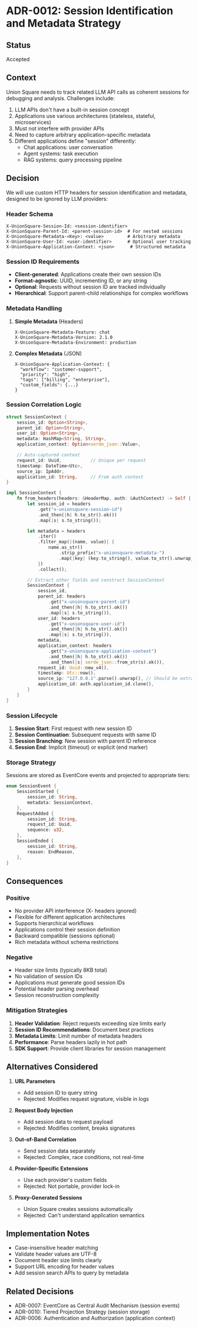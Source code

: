 # ADR-0012: Session Identification and Metadata Strategy

## Status

Accepted

## Context

Union Square needs to track related LLM API calls as coherent sessions for debugging and analysis. Challenges include:

1. LLM APIs don't have a built-in session concept
2. Applications use various architectures (stateless, stateful, microservices)
3. Must not interfere with provider APIs
4. Need to capture arbitrary application-specific metadata
5. Different applications define "session" differently:
   - Chat applications: user conversation
   - Agent systems: task execution
   - RAG systems: query processing pipeline

## Decision

We will use custom HTTP headers for session identification and metadata, designed to be ignored by LLM providers:

### Header Schema

```
X-UnionSquare-Session-Id: <session-identifier>
X-UnionSquare-Parent-Id: <parent-session-id>  # For nested sessions
X-UnionSquare-Metadata-<Key>: <value>         # Arbitrary metadata
X-UnionSquare-User-Id: <user-identifier>      # Optional user tracking
X-UnionSquare-Application-Context: <json>      # Structured metadata
```

### Session ID Requirements

- **Client-generated**: Applications create their own session IDs
- **Format-agnostic**: UUID, incrementing ID, or any string
- **Optional**: Requests without session ID are tracked individually
- **Hierarchical**: Support parent-child relationships for complex workflows

### Metadata Handling

1. **Simple Metadata** (Headers)
   ```
   X-UnionSquare-Metadata-Feature: chat
   X-UnionSquare-Metadata-Version: 2.1.0
   X-UnionSquare-Metadata-Environment: production
   ```

2. **Complex Metadata** (JSON)
   ```
   X-UnionSquare-Application-Context: {
     "workflow": "customer-support",
     "priority": "high",
     "tags": ["billing", "enterprise"],
     "custom_fields": {...}
   }
   ```

### Session Correlation Logic

```rust
struct SessionContext {
    session_id: Option<String>,
    parent_id: Option<String>,
    user_id: Option<String>,
    metadata: HashMap<String, String>,
    application_context: Option<serde_json::Value>,

    // Auto-captured context
    request_id: Uuid,           // Unique per request
    timestamp: DateTime<Utc>,
    source_ip: IpAddr,
    application_id: String,     // From auth context
}

impl SessionContext {
    fn from_headers(headers: &HeaderMap, auth: &AuthContext) -> Self {
        let session_id = headers
            .get("x-unionsquare-session-id")
            .and_then(|h| h.to_str().ok())
            .map(|s| s.to_string());

        let metadata = headers
            .iter()
            .filter_map(|(name, value)| {
                name.as_str()
                    .strip_prefix("x-unionsquare-metadata-")
                    .map(|key| (key.to_string(), value.to_str().unwrap_or("").to_string()))
            })
            .collect();

        // Extract other fields and construct SessionContext
        SessionContext {
            session_id,
            parent_id: headers
                .get("x-unionsquare-parent-id")
                .and_then(|h| h.to_str().ok())
                .map(|s| s.to_string()),
            user_id: headers
                .get("x-unionsquare-user-id")
                .and_then(|h| h.to_str().ok())
                .map(|s| s.to_string()),
            metadata,
            application_context: headers
                .get("x-unionsquare-application-context")
                .and_then(|h| h.to_str().ok())
                .and_then(|s| serde_json::from_str(s).ok()),
            request_id: Uuid::new_v4(),
            timestamp: Utc::now(),
            source_ip: "127.0.0.1".parse().unwrap(), // Should be extracted from request
            application_id: auth.application_id.clone(),
        }
    }
}
```

### Session Lifecycle

1. **Session Start**: First request with new session ID
2. **Session Continuation**: Subsequent requests with same ID
3. **Session Branching**: New session with parent ID reference
4. **Session End**: Implicit (timeout) or explicit (end marker)

### Storage Strategy

Sessions are stored as EventCore events and projected to appropriate tiers:

```rust
enum SessionEvent {
    SessionStarted {
        session_id: String,
        metadata: SessionContext,
    },
    RequestAdded {
        session_id: String,
        request_id: Uuid,
        sequence: u32,
    },
    SessionEnded {
        session_id: String,
        reason: EndReason,
    },
}
```

## Consequences

### Positive

- No provider API interference (X- headers ignored)
- Flexible for different application architectures
- Supports hierarchical workflows
- Applications control their session definition
- Backward compatible (sessions optional)
- Rich metadata without schema restrictions

### Negative

- Header size limits (typically 8KB total)
- No validation of session IDs
- Applications must generate good session IDs
- Potential header parsing overhead
- Session reconstruction complexity

### Mitigation Strategies

1. **Header Validation**: Reject requests exceeding size limits early
2. **Session ID Recommendations**: Document best practices
3. **Metadata Limits**: Limit number of metadata headers
4. **Performance**: Parse headers lazily in hot path
5. **SDK Support**: Provide client libraries for session management

## Alternatives Considered

1. **URL Parameters**
   - Add session ID to query string
   - Rejected: Modifies request signature, visible in logs

2. **Request Body Injection**
   - Add session data to request payload
   - Rejected: Modifies content, breaks signatures

3. **Out-of-Band Correlation**
   - Send session data separately
   - Rejected: Complex, race conditions, not real-time

4. **Provider-Specific Extensions**
   - Use each provider's custom fields
   - Rejected: Not portable, provider lock-in

5. **Proxy-Generated Sessions**
   - Union Square creates sessions automatically
   - Rejected: Can't understand application semantics

## Implementation Notes

- Case-insensitive header matching
- Validate header values are UTF-8
- Document header size limits clearly
- Support URL encoding for header values
- Add session search APIs to query by metadata

## Related Decisions

- ADR-0007: EventCore as Central Audit Mechanism (session events)
- ADR-0010: Tiered Projection Strategy (session storage)
- ADR-0006: Authentication and Authorization (application context)
